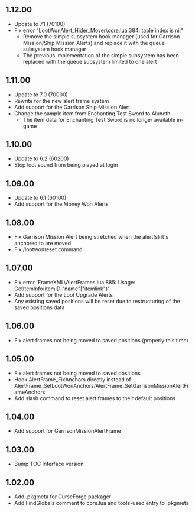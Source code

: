 ## 1.12.00
- Update to 7.1 (70100)
- Fix error "LootWonAlert_Hider_Mover\core.lua:384: table index is nil"
	- Remove the simple subsystem hook manager (used for Garrison Mission/Ship Mission Alerts) and replace it with the queue subsystem hook manager
	- The previous implementation of the simple subsystem has been replaced with the queue subsystem limited to one alert

## 1.11.00
- Update to 7.0 (70000)
- Rewrite for the new alert frame system
- Add support for the Garrison Ship Mission Alert
- Change the sample item from Enchanting Test Sword to Aluneth
  - The item data for Enchanting Test Sword is no longer available in-game

## 1.10.00
- Update to 6.2 (60200)
- Stop loot sound from being played at login

## 1.09.00
- Update to 6.1 (60100)
- Add support for the Money Won Alerts

## 1.08.00
- Fix Garrison Mission Alert being stretched when the alert(s) it's anchored to are moved
- Fix /lootwonreset command

## 1.07.00
- Fix error 'FrameXML\AlertFrames.lua:885: Usage: GetItemInfo(itemID|"name"|"itemlink")'
- Add support for the Loot Upgrade Alerts
- Any existing saved positions will be reset due to restructuring of the saved positions data

## 1.06.00
- Fix alert frames not being moved to saved positions (properly this time)

## 1.05.00
- Fix alert frames not being moved to saved positions
- Hook AlertFrame_FixAnchors directly instead of AlertFrame_SetLootWonAnchors/AlertFrame_SetGarrisonMissionAlertFrameAnchors
- Add slash command to reset alert frames to their default positions

## 1.04.00
- Add support for GarrisonMissionAlertFrame

## 1.03.00
- Bump TOC Interface version

## 1.02.00
- Add .pkgmeta for CurseForge packager
- Add FindGlobals comment to core.lua and tools-used entry to .pkgmeta